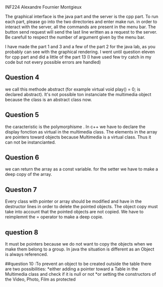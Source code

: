 INF224 Alexandre Fournier Montgieux

The graphical interface is the java part and the server is the cpp part.
To run each part, please go into the two directories and enter make run.
in order to interact with the server, all the commands are present in the menu bar.
The button send request will send the last line written as a request to the server.
Be carefull to respect the number of argument given by the menu bar.

I have made the part 1 and 3 and a few of the part 2 for the java lab, as you probably can see with the graphical rendering.
I went until question eleven for cpp part and did a little of the part 13 (I have used few try catch in my code but not every possible errors are handled)


## Question 4
we call this methode abstract (for example virtual void play() = 0; is declared abstract).
It's not possible ton instanciate the multimedia object because the class is an abstract class now.

## Question 5
the caracteristic is the polymorphisme . In c++ we have to declare the display fonction as virtual in the multimedia class. The elements in the array are pointers toward objects because Multimedia is a virtual class.
Thus it can not be instancianted.

## Question 6 
we can return the array as a const variable. for the setter we have to make a deep copy of the array. 

## Queston 7 
Every class with pointer or array should be modified and have in the destructor lines in order to delete the pointed objects.
The object copy must take into account that the pointed objects are not copied. We have to reimplemnt the = operator to make a deep copie.

## question 8
It must be pointers because we do not want to copy the objects when we make them belong to a group. In java the situation is different as an Object is always referenced.

##question 10 :To prevent an object to be created outside the table there are two possibilities:
*either adding a pointer toward a Table in the Multimedia class and check if it is null or not 
*or setting the constructors of the Video, Photo, Film  as protected

